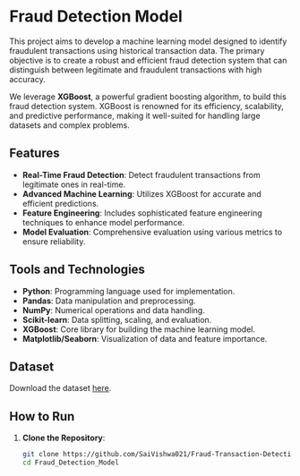 # Fraud Detection Model

This project aims to develop a machine learning model designed to identify fraudulent transactions using historical transaction data. The primary objective is to create a robust and efficient fraud detection system that can distinguish between legitimate and fraudulent transactions with high accuracy.

We leverage **XGBoost**, a powerful gradient boosting algorithm, to build this fraud detection system. XGBoost is renowned for its efficiency, scalability, and predictive performance, making it well-suited for handling large datasets and complex problems.

## Features

- **Real-Time Fraud Detection**: Detect fraudulent transactions from legitimate ones in real-time.
- **Advanced Machine Learning**: Utilizes XGBoost for accurate and efficient predictions.
- **Feature Engineering**: Includes sophisticated feature engineering techniques to enhance model performance.
- **Model Evaluation**: Comprehensive evaluation using various metrics to ensure reliability.

## Tools and Technologies

- **Python**: Programming language used for implementation.
- **Pandas**: Data manipulation and preprocessing.
- **NumPy**: Numerical operations and data handling.
- **Scikit-learn**: Data splitting, scaling, and evaluation.
- **XGBoost**: Core library for building the machine learning model.
- **Matplotlib/Seaborn**: Visualization of data and feature importance.

## Dataset

Download the dataset [here]([https://drive.google.com/file/d/1ngQnASZaWi5VGB5MlYe-0kRxwDfFWEk7/view?usp=sharing).

## How to Run

1. **Clone the Repository**:
   
   ```bash
   git clone https://github.com/SaiVishwa021/Fraud-Transaction-Detection-Model.git
   cd Fraud_Detection_Model
   ```
